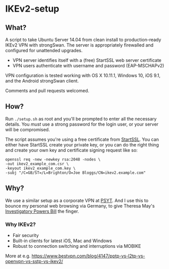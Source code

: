 # IKEv2-setup

## What?

A script to take Ubuntu Server 14.04 from clean install to production-ready IKEv2 VPN with strongSwan. The server is appropriately firewalled and configured for unattended upgrades.

* VPN server identifies itself with a (free) StartSSL web server certificate
* VPN users authenticate with username and password (EAP-MSCHAPv2)

VPN configuration is tested working with OS X 10.11.1, Windows 10, iOS 9.1, and the Android strongSwan client.

Comments and pull requests welcomed.

## How?

Run `./setup.sh` as root and you'll be prompted to enter all the necessary details. You *must* use a strong password for the login user, or your server will be compromised. 

The script assumes you're using a free certificate from [StartSSL](http://www.startssl.com/). You can either have StartSSL create your private key, or you can do the right thing and create your own key and certificate signing request like so:

    openssl req -new -newkey rsa:2048 -nodes \
    -out ikev2_example_com.csr \
    -keyout ikev2_example_com.key \
    -subj "/C=GB/ST=/L=Brighton/O=Joe Bloggs/CN=ikev2.example.com"

## Why?

We use a similar setup as a corporate VPN at [PSYT](http://psyt.co.uk). And I use this to bounce my personal web browsing via Germany, to give Theresa May's [Investigatory Powers Bill](https://www.openrightsgroup.org/blog/2015/investigatory-powers-bill-published-and-now-the-fight-is-on) the finger.

### Why IKEv2?

* Fair security
* Built-in clients for latest iOS, Mac and Windows
* Robust to connection switching and interruptions via MOBIKE

More at e.g. https://www.bestvpn.com/blog/4147/pptp-vs-l2tp-vs-openvpn-vs-sstp-vs-ikev2/
